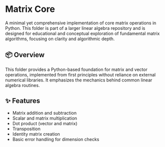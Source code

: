 # Matrix Core

A minimal yet comprehensive implementation of core matrix operations in Python. This folder is part of a larger linear algebra repository and is designed for educational and conceptual exploration of fundamental matrix algorithms, focusing on clarity and algorithmic depth.

## 📦 Overview
This folder provides a Python-based foundation for matrix and vector operations, implemented from first principles without reliance on external numerical libraries. It emphasizes the mechanics behind common linear algebra routines.

## ✨ Features
- Matrix addition and subtraction
- Scalar and matrix multiplication
- Dot product (vector and matrix)
- Transposition
- Identity matrix creation
- Basic error handling for dimension checks